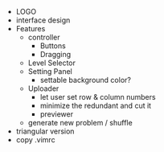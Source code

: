 - LOGO
- interface design
- Features
  - controller
    - Buttons
    - Dragging
  - Level Selector
  - Setting Panel
    - settable background color?
  - Uploader
    - let user set row & column numbers
    - minimize the redundant and cut it
    - previewer 
  - generate new problem / shuffle
- triangular version
- copy .vimrc
